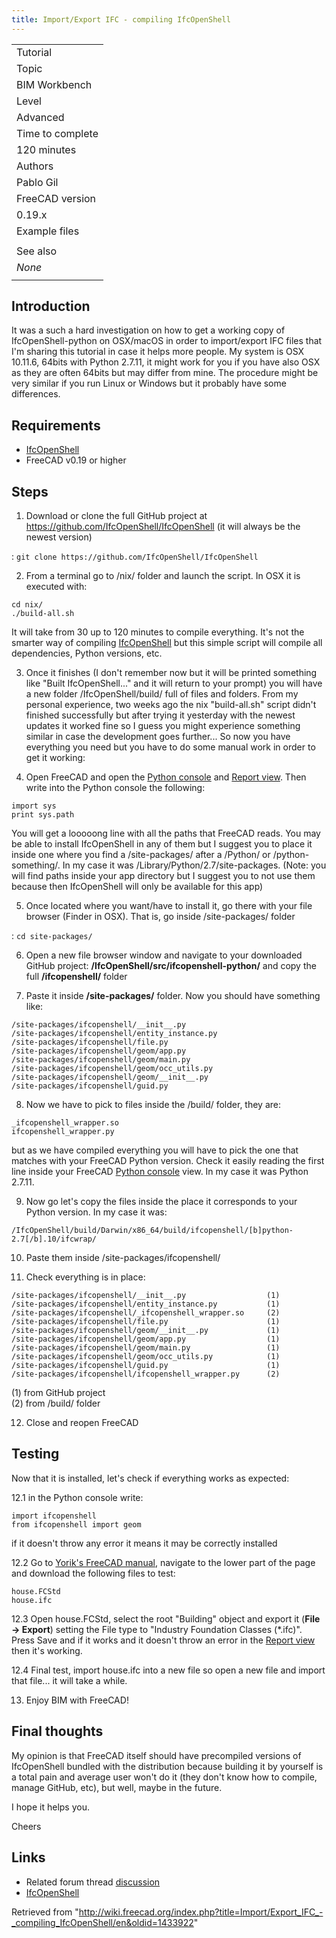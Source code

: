 ```yaml
---
title: Import/Export IFC - compiling IfcOpenShell
---
```

|  |
| --- |
| Tutorial |
| Topic |
| BIM Workbench |
| Level |
| Advanced |
| Time to complete |
| 120 minutes |
| Authors |
| Pablo Gil |
| FreeCAD version |
| 0.19.x |
| Example files |
|  |
| See also |
| *None* |
|  |

## Introduction

It was a such a hard investigation on how to get a working copy of IfcOpenShell-python on OSX/macOS in order to import/export IFC files that I'm sharing this tutorial in case it helps more people.
My system is OSX 10.11.6, 64bits with Python 2.7.11, it might work for you if you have also OSX as they are often 64bits but may differ from mine. The procedure might be very similar if you run Linux or Windows but it probably have some differences.

## Requirements

* [IfcOpenShell](/IfcOpenShell "IfcOpenShell")
* FreeCAD v0.19 or higher

## Steps

1. Download or clone the full GitHub project at <https://github.com/IfcOpenShell/IfcOpenShell> (it will always be the newest version)

:   `git clone https://github.com/IfcOpenShell/IfcOpenShell`

2. From a terminal go to /nix/ folder and launch the script. In OSX it is executed with:

```
cd nix/
./build-all.sh

```

It will take from 30 up to 120 minutes to compile everything. It's not the smarter way of compiling [IfcOpenShell](/IfcOpenShell "IfcOpenShell") but this simple script will compile all dependencies, Python versions, etc.

3. Once it finishes (I don't remember now but it will be printed something like "Built IfcOpenShell..." and it will return to your prompt) you will have a new folder /IfcOpenShell/build/ full of files and folders. From my personal experience, two weeks ago the nix "build-all.sh" script didn't finished successfully but after trying it yesterday with the newest updates it worked fine so I guess you might experience something similar in case the development goes further...
So now you have everything you need but you have to do some manual work in order to get it working:

4. Open FreeCAD and open the [Python console](/Python_console "Python console") and [Report view](/Report_view "Report view"). Then write into the Python console the following:

```
import sys
print sys.path

```

You will get a looooong line with all the paths that FreeCAD reads. You may be able to install IfcOpenShell in any of them but I suggest you to place it inside one where you find a /site-packages/ after a /Python/ or /python-something/. In my case it was /Library/Python/2.7/site-packages. (Note: you will find paths inside your app directory but I suggest you to not use them because then IfcOpenShell will only be available for this app)

5. Once located where you want/have to install it, go there with your file browser (Finder in OSX). That is, go inside /site-packages/ folder

:   `cd site-packages/`

6. Open a new file browser window and navigate to your downloaded GitHub project: **/IfcOpenShell/src/ifcopenshell-python/** and copy the full **/ifcopenshell/** folder

7. Paste it inside **/site-packages/** folder. Now you should have something like:

```
/site-packages/ifcopenshell/__init__.py
/site-packages/ifcopenshell/entity_instance.py
/site-packages/ifcopenshell/file.py
/site-packages/ifcopenshell/geom/app.py
/site-packages/ifcopenshell/geom/main.py
/site-packages/ifcopenshell/geom/occ_utils.py
/site-packages/ifcopenshell/geom/__init__.py
/site-packages/ifcopenshell/guid.py

```

8. Now we have to pick to files inside the /build/ folder, they are:

```
_ifcopenshell_wrapper.so
ifcopenshell_wrapper.py

```

but as we have compiled everything you will have to pick the one that matches with your FreeCAD Python version. Check it easily reading the first line inside your FreeCAD [Python console](/Python_console "Python console") view. In my case it was Python 2.7.11.

9. Now go let's copy the files inside the place it corresponds to your Python version. In my case it was:

```
/IfcOpenShell/build/Darwin/x86_64/build/ifcopenshell/[b]python-2.7[/b].10/ifcwrap/

```

10. Paste them inside /site-packages/ifcopenshell/

11. Check everything is in place:

```
/site-packages/ifcopenshell/__init__.py                  (1)
/site-packages/ifcopenshell/entity_instance.py           (1)
/site-packages/ifcopenshell/_ifcopenshell_wrapper.so     (2)
/site-packages/ifcopenshell/file.py                      (1)
/site-packages/ifcopenshell/geom/__init__.py             (1)
/site-packages/ifcopenshell/geom/app.py                  (1)
/site-packages/ifcopenshell/geom/main.py                 (1)
/site-packages/ifcopenshell/geom/occ_utils.py            (1)
/site-packages/ifcopenshell/guid.py                      (1)
/site-packages/ifcopenshell/ifcopenshell_wrapper.py      (2)

```

(1) from GitHub project   
(2) from /build/ folder

12. Close and reopen FreeCAD

## Testing

Now that it is installed, let's check if everything works as expected:

12.1 in the Python console write:

```
import ifcopenshell
from ifcopenshell import geom

```

if it doesn't throw any error it means it may be correctly installed

12.2 Go to [Yorik's FreeCAD manual](/Manual:BIM_modeling "Manual:BIM modeling"), navigate to the lower part of the page and download the following files to test:

```
house.FCStd
house.ifc

```

12.3 Open house.FCStd, select the root "Building" object and export it (**File → Export**) setting the File type to "Industry Foundation Classes (\*.ifc)". Press Save and if it works and it doesn't throw an error in the [Report view](/Report_view "Report view") then it's working.

12.4 Final test, import house.ifc into a new file so open a new file and import that file... it will take a while.

13. Enjoy BIM with FreeCAD!

## Final thoughts

My opinion is that FreeCAD itself should have precompiled versions of IfcOpenShell bundled with the distribution because building it by yourself is a total pain and average user won't do it (they don't know how to compile, manage GitHub, etc), but well, maybe in the future.

I hope it helps you.

Cheers

## Links

* Related forum thread [discussion](http://forum.freecadweb.org/viewtopic.php?f=23&t=17536)
* [IfcOpenShell](/IfcOpenShell "IfcOpenShell")

Retrieved from "<http://wiki.freecad.org/index.php?title=Import/Export_IFC_-_compiling_IfcOpenShell/en&oldid=1433922>"